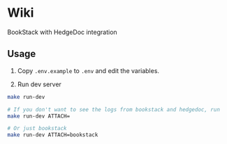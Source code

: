 # Wiki

BookStack with HedgeDoc integration

## Usage

1. Copy `.env.example` to `.env` and edit the variables.

2. Run dev server

```bash
make run-dev

# If you don't want to see the logs from bookstack and hedgedoc, run
make run-dev ATTACH=

# Or just bookstack
make run-dev ATTACH=bookstack
```

